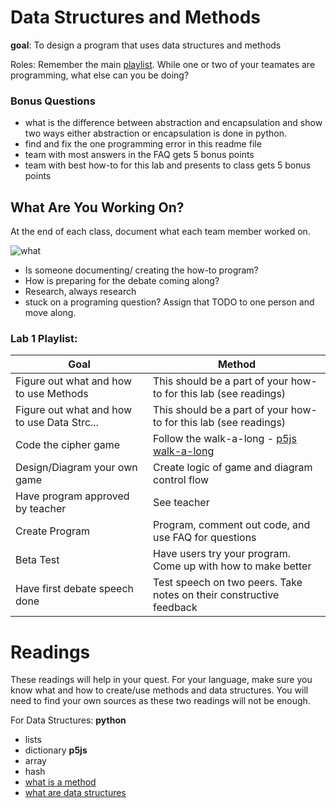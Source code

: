 # Data Structures and Methods

**goal**: To design a program that uses data structures and methods

Roles: Remember the main [playlist](https://github.com/kyle1james/9th_grade_boot_camp/blob/master/README.md). While one or two of your teamates are programming, what else can you be doing?

### Bonus Questions
- what is the difference between abstraction and encapsulation and show two ways either abstraction or encapsulation is done in python.
- find and fix the one programming error in this readme file
- team with most answers in the FAQ gets 5 bonus points
- team with best how-to for this lab and presents to class gets 5 bonus points

## What Are You Working On?
At the end of each class, document what each team member worked on. 

![what](https://i.kym-cdn.com/photos/images/original/000/339/764/93e.gif)

- Is someone documenting/ creating the how-to program? 
- How is preparing for the debate coming along?
- Research, always research
- stuck on a programing question? Assign that TODO to one person and move along.


### Lab 1 Playlist:

| Goal                                        | Method         
| --------------------------------------------|------------------------------------------------------------------------------
| Figure out what and how to use Methods      | This should be a part of your how-to for this lab (see readings)
| Figure out what and how to use Data Strc... | This should be a part of your how-to for this lab (see readings)
| Code the cipher game                        | Follow the walk-a-long - [p5js walk-a-long](https://www.youtube.com/watch?v=OAcXnzRNiCY)
| Design/Diagram your own game                | Create logic of game and diagram control flow
| Have program approved by teacher            | See teacher
| Create Program                              | Program, comment out code, and use FAQ for questions
| Beta Test                                   | Have users try your program. Come up with how to make better
| Have first debate speech done	              | Test speech on two peers. Take notes on their constructive feedback

# Readings
These readings will help in your quest. For your language, make sure you know what and how to create/use methods and data structures. You will need to find your own sources as these two readings will not be enough.

For Data Structures:
**python**
- lists
- dictionary
**p5js**
- array
- hash
- [what is a method](https://stackoverflow.com/questions/3786881/what-is-a-method-in-python)
- [what are data structures](https://docs.python.org/3/tutorial/datastructures.html)

